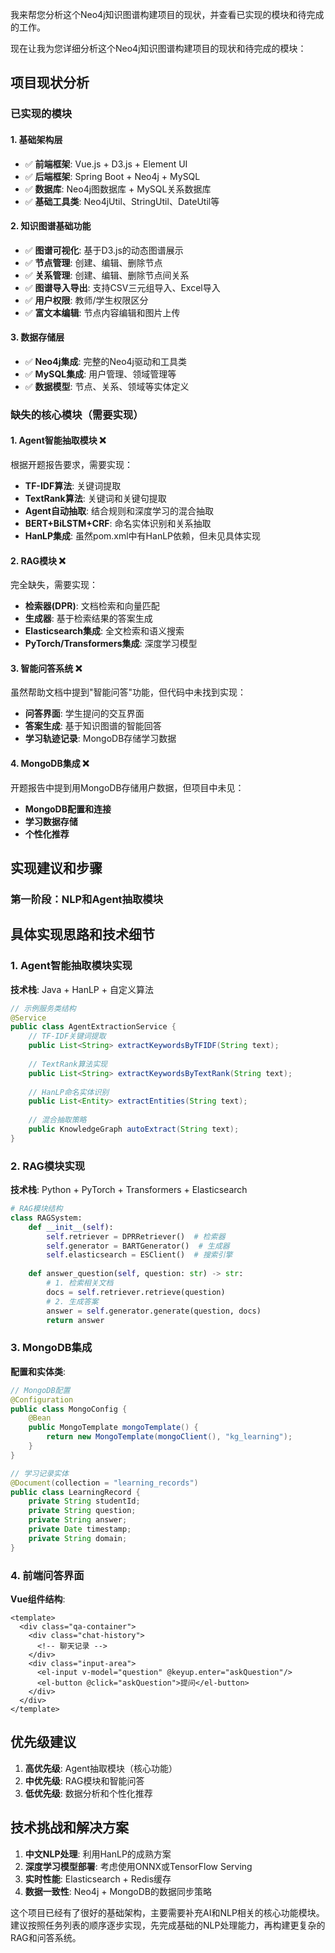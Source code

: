我来帮您分析这个Neo4j知识图谱构建项目的现状，并查看已实现的模块和待完成的工作。

现在让我为您详细分析这个Neo4j知识图谱构建项目的现状和待完成的模块：

## 项目现状分析

### 已实现的模块

#### 1. **基础架构层**
- ✅ **前端框架**: Vue.js + D3.js + Element UI
- ✅ **后端框架**: Spring Boot + Neo4j + MySQL
- ✅ **数据库**: Neo4j图数据库 + MySQL关系数据库
- ✅ **基础工具类**: Neo4jUtil、StringUtil、DateUtil等

#### 2. **知识图谱基础功能**
- ✅ **图谱可视化**: 基于D3.js的动态图谱展示
- ✅ **节点管理**: 创建、编辑、删除节点
- ✅ **关系管理**: 创建、编辑、删除节点间关系
- ✅ **图谱导入导出**: 支持CSV三元组导入、Excel导入
- ✅ **用户权限**: 教师/学生权限区分
- ✅ **富文本编辑**: 节点内容编辑和图片上传

#### 3. **数据存储层**
- ✅ **Neo4j集成**: 完整的Neo4j驱动和工具类
- ✅ **MySQL集成**: 用户管理、领域管理等
- ✅ **数据模型**: 节点、关系、领域等实体定义

### 缺失的核心模块（需要实现）

#### 1. **Agent智能抽取模块** ❌
根据开题报告要求，需要实现：
- **TF-IDF算法**: 关键词提取
- **TextRank算法**: 关键词和关键句提取  
- **Agent自动抽取**: 结合规则和深度学习的混合抽取
- **BERT+BiLSTM+CRF**: 命名实体识别和关系抽取
- **HanLP集成**: 虽然pom.xml中有HanLP依赖，但未见具体实现

#### 2. **RAG模块** ❌
完全缺失，需要实现：
- **检索器(DPR)**: 文档检索和向量匹配
- **生成器**: 基于检索结果的答案生成
- **Elasticsearch集成**: 全文检索和语义搜索
- **PyTorch/Transformers集成**: 深度学习模型

#### 3. **智能问答系统** ❌
虽然帮助文档中提到"智能问答"功能，但代码中未找到实现：
- **问答界面**: 学生提问的交互界面
- **答案生成**: 基于知识图谱的智能回答
- **学习轨迹记录**: MongoDB存储学习数据

#### 4. **MongoDB集成** ❌
开题报告中提到用MongoDB存储用户数据，但项目中未见：
- **MongoDB配置和连接**
- **学习数据存储**
- **个性化推荐**

## 实现建议和步骤

### 第一阶段：NLP和Agent抽取模块

## 具体实现思路和技术细节

### 1. **Agent智能抽取模块实现**

**技术栈**: Java + HanLP + 自定义算法
```java
// 示例服务类结构
@Service
public class AgentExtractionService {
    // TF-IDF关键词提取
    public List<String> extractKeywordsByTFIDF(String text);
    
    // TextRank算法实现
    public List<String> extractKeywordsByTextRank(String text);
    
    // HanLP命名实体识别
    public List<Entity> extractEntities(String text);
    
    // 混合抽取策略
    public KnowledgeGraph autoExtract(String text);
}
```

### 2. **RAG模块实现**

**技术栈**: Python + PyTorch + Transformers + Elasticsearch
```python
# RAG模块结构
class RAGSystem:
    def __init__(self):
        self.retriever = DPRRetriever()  # 检索器
        self.generator = BARTGenerator()  # 生成器
        self.elasticsearch = ESClient()  # 搜索引擎
    
    def answer_question(self, question: str) -> str:
        # 1. 检索相关文档
        docs = self.retriever.retrieve(question)
        # 2. 生成答案
        answer = self.generator.generate(question, docs)
        return answer
```

### 3. **MongoDB集成**

**配置和实体类**:
```java
// MongoDB配置
@Configuration
public class MongoConfig {
    @Bean
    public MongoTemplate mongoTemplate() {
        return new MongoTemplate(mongoClient(), "kg_learning");
    }
}

// 学习记录实体
@Document(collection = "learning_records")
public class LearningRecord {
    private String studentId;
    private String question;
    private String answer;
    private Date timestamp;
    private String domain;
}
```

### 4. **前端问答界面**

**Vue组件结构**:
```vue
<template>
  <div class="qa-container">
    <div class="chat-history">
      <!-- 聊天记录 -->
    </div>
    <div class="input-area">
      <el-input v-model="question" @keyup.enter="askQuestion"/>
      <el-button @click="askQuestion">提问</el-button>
    </div>
  </div>
</template>
```

## 优先级建议

1. **高优先级**: Agent抽取模块（核心功能）
2. **中优先级**: RAG模块和智能问答
3. **低优先级**: 数据分析和个性化推荐

## 技术挑战和解决方案

1. **中文NLP处理**: 利用HanLP的成熟方案
2. **深度学习模型部署**: 考虑使用ONNX或TensorFlow Serving
3. **实时性能**: Elasticsearch + Redis缓存
4. **数据一致性**: Neo4j + MongoDB的数据同步策略

这个项目已经有了很好的基础架构，主要需要补充AI和NLP相关的核心功能模块。建议按照任务列表的顺序逐步实现，先完成基础的NLP处理能力，再构建更复杂的RAG和问答系统。
